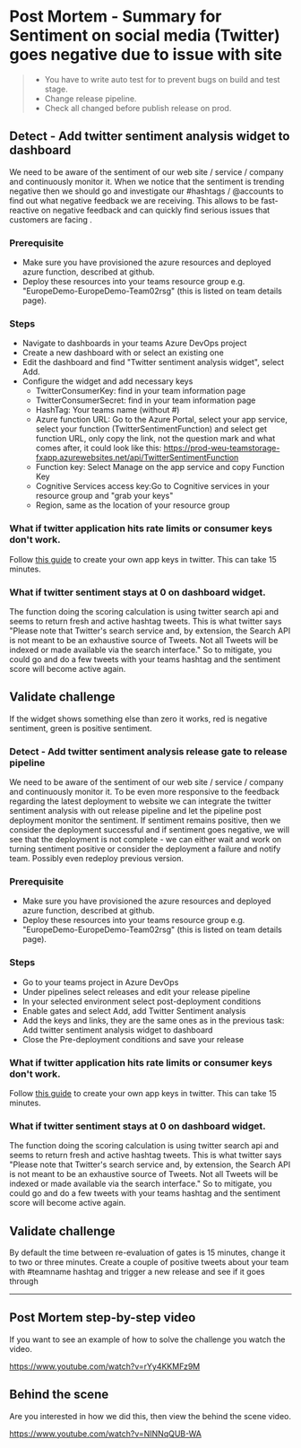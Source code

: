 # Post Mortem - Summary for Sentiment on social media (Twitter) goes negative due to issue with site

> * You have to write auto test for to prevent bugs on build and test stage.
> * Change release pipeline.
> * Check all changed before publish release on prod.

## Detect - Add twitter sentiment analysis widget to dashboard

We need to be aware of the sentiment of our web site / service / company and continuously monitor it. When we notice that the sentiment is trending negative then we should go and investigate our #hashtags / @accounts to find out what negative feedback we are receiving. This allows to be fast-reactive on negative feedback and can quickly find serious issues that customers are facing .

### Prerequisite

* Make sure you have provisioned the azure resources and deployed azure function, described at github.
* Deploy these resources into your teams resource group e.g. "EuropeDemo-EuropeDemo-Team02rsg" (this is listed on team details page).

### Steps

* Navigate to dashboards in your teams Azure DevOps project
* Create a new dashboard with or select an existing one
* Edit the dashboard and find "Twitter sentiment analysis widget", select Add.
* Configure the widget and add necessary keys
    * TwitterConsumerKey: find in your team information page
    * TwitterConsumerSecret: find in your team information page
    * HashTag: Your teams name (without #)
    * Azure function URL: Go to the Azure Portal, select your app service, select your function (TwitterSentimentFunction) and select get function URL, only copy the link, not the question mark and what comes after, it could look like this: https://prod-weu-teamstorage-fxapp.azurewebsites.net/api/TwitterSentimentFunction
    * Function key: Select Manage on the app service and copy Function Key
    * Cognitive Services access key:Go to Cognitive services in your resource group and "grab your keys"
    * Region, same as the location of your resource group

### What if twitter application hits rate limits or consumer keys don't work.

Follow [this guide](https://github.com/solidify/twittersentimentanalysisinazure/tree/master/twitter/create-twitter-appkeys.md) to create your own app keys in twitter. This can take 15 minutes.

### What if twitter sentiment stays at 0 on dashboard widget.

The function doing the scoring calculation is using twitter search api and seems to return fresh and active hashtag tweets. This is what twitter says "Please note that Twitter's search service and, by extension, the Search API is not meant to be an exhaustive source of Tweets. Not all Tweets will be indexed or made available via the search interface." So to mitigate, you could go and do a few tweets with your teams hashtag and the sentiment score will become active again.

## Validate challenge

If the widget shows something else than zero it works, red is negative sentiment, green is positive sentiment.

### Detect - Add twitter sentiment analysis release gate to release pipeline

We need to be aware of the sentiment of our web site / service / company and continuously monitor it. To be even more responsive to the feedback regarding the latest deployment to website we can integrate the twitter sentiment analysis with out release pipeline and let the pipeline post deployment monitor the sentiment. If sentiment remains positive, then we consider the deployment successful and if sentiment goes negative, we will see that the deployment is not complete - we can either wait and work on turning sentiment positive or consider the deployment a failure and notify team. Possibly even redeploy previous version.

### Prerequisite

* Make sure you have provisioned the azure resources and deployed azure function, described at github.
* Deploy these resources into your teams resource group e.g. "EuropeDemo-EuropeDemo-Team02rsg" (this is listed on team details page).

### Steps

* Go to your teams project in Azure DevOps
* Under pipelines select releases and edit your release pipeline
* In your selected environment select post-deployment conditions
* Enable gates and select Add, add Twitter Sentiment analysis
* Add the keys and links, they are the same ones as in the previous task: Add twitter sentiment analysis widget to dashboard
* Close the Pre-deployment conditions and save your release

### What if twitter application hits rate limits or consumer keys don't work.

Follow [this guide](https://github.com/solidify/twittersentimentanalysisinazure/tree/master/twitter/create-twitter-appkeys.md) to create your own app keys in twitter. This can take 15 minutes.

### What if twitter sentiment stays at 0 on dashboard widget.

The function doing the scoring calculation is using twitter search api and seems to return fresh and active hashtag tweets. This is what twitter says "Please note that Twitter's search service and, by extension, the Search API is not meant to be an exhaustive source of Tweets. Not all Tweets will be indexed or made available via the search interface." So to mitigate, you could go and do a few tweets with your teams hashtag and the sentiment score will become active again.

## Validate challenge

By default the time between re-evaluation of gates is 15 minutes, change it to two or three minutes. Create a couple of positive tweets about your team with #teamname hashtag and trigger a new release and see if it goes through

---

## Post Mortem step-by-step video

If you want to see an example of how to solve the challenge you watch the video.

https://www.youtube.com/watch?v=rYy4KKMFz9M

## Behind the scene

Are you interested in how we did this, then view the behind the scene video.

https://www.youtube.com/watch?v=NINNqQUB-WA